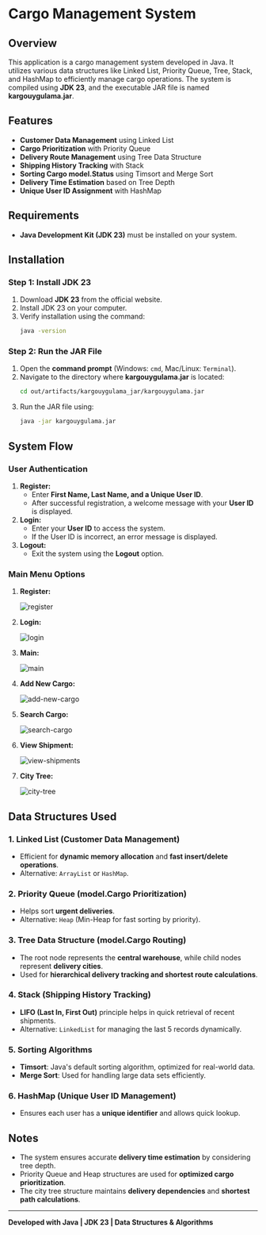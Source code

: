 # Cargo Management System

## Overview
This application is a cargo management system developed in Java. It utilizes various data structures like Linked List, Priority Queue, Tree, Stack, and HashMap to efficiently manage cargo operations. The system is compiled using **JDK 23**, and the executable JAR file is named **kargouygulama.jar**.

## Features
- **Customer Data Management** using Linked List
- **Cargo Prioritization** with Priority Queue
- **Delivery Route Management** using Tree Data Structure
- **Shipping History Tracking** with Stack
- **Sorting Cargo model.Status** using Timsort and Merge Sort
- **Delivery Time Estimation** based on Tree Depth
- **Unique User ID Assignment** with HashMap

## Requirements
- **Java Development Kit (JDK 23)** must be installed on your system.

## Installation
### Step 1: Install JDK 23
1. Download **JDK 23** from the official website.
2. Install JDK 23 on your computer.
3. Verify installation using the command:
   ```sh
   java -version
   ```

### Step 2: Run the JAR File
1. Open the **command prompt** (Windows: `cmd`, Mac/Linux: `Terminal`).
2. Navigate to the directory where **kargouygulama.jar** is located:
   ```sh
   cd out/artifacts/kargouygulama_jar/kargouygulama.jar
   ```
3. Run the JAR file using:
   ```sh
   java -jar kargouygulama.jar
   ```

## System Flow
### User Authentication
1. **Register:**
   - Enter **First Name, Last Name, and a Unique User ID**.
   - After successful registration, a welcome message with your **User ID** is displayed.
2. **Login:**
   - Enter your **User ID** to access the system.
   - If the User ID is incorrect, an error message is displayed.
3. **Logout:**
   - Exit the system using the **Logout** option.

### Main Menu Options
1. **Register:**
   
   ![register](https://github.com/user-attachments/assets/a247113c-0cfa-45d2-a20d-01bd01a54f05)
   
2. **Login:**

   ![login](https://github.com/user-attachments/assets/0778cc50-8ad1-4bed-835b-368445a95ac6)
   
3. **Main:**
   
   ![main](https://github.com/user-attachments/assets/9f6a7260-96d8-4bb9-9298-e4c8f730f047)
   
4. **Add New Cargo:**
   
   ![add-new-cargo](https://github.com/user-attachments/assets/189c645b-4fc0-4c91-986c-431756e94c8f)
   
5. **Search Cargo:**
    
   ![search-cargo](https://github.com/user-attachments/assets/7c8ed909-b3c9-4420-aec4-6cd614f22e96)

6. **View Shipment:**
    
   ![view-shipments](https://github.com/user-attachments/assets/565d293d-c15a-4cb4-b579-7c76c5ca660d)

7. **City Tree:**
    
   ![city-tree](https://github.com/user-attachments/assets/1cc881cb-466d-4343-b16b-0e4f8ee355d9)

   
## Data Structures Used
### 1. **Linked List** (Customer Data Management)
- Efficient for **dynamic memory allocation** and **fast insert/delete operations**.
- Alternative: `ArrayList` or `HashMap`.

### 2. **Priority Queue** (model.Cargo Prioritization)
- Helps sort **urgent deliveries**.
- Alternative: `Heap` (Min-Heap for fast sorting by priority).

### 3. **Tree Data Structure** (model.Cargo Routing)
- The root node represents the **central warehouse**, while child nodes represent **delivery cities**.
- Used for **hierarchical delivery tracking and shortest route calculations**.

### 4. **Stack** (Shipping History Tracking)
- **LIFO (Last In, First Out)** principle helps in quick retrieval of recent shipments.
- Alternative: `LinkedList` for managing the last 5 records dynamically.

### 5. **Sorting Algorithms**
- **Timsort**: Java's default sorting algorithm, optimized for real-world data.
- **Merge Sort**: Used for handling large data sets efficiently.

### 6. **HashMap** (Unique User ID Management)
- Ensures each user has a **unique identifier** and allows quick lookup.

## Notes
- The system ensures accurate **delivery time estimation** by considering tree depth.
- Priority Queue and Heap structures are used for **optimized cargo prioritization**.
- The city tree structure maintains **delivery dependencies** and **shortest path calculations**.

---
**Developed with Java | JDK 23 | Data Structures & Algorithms**
